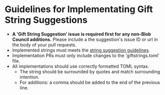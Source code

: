 # Guidelines for Implementating Gift String Suggestions
- **A 'Gift String Suggestion' issue is required first for any non-Blob Council additions.** Please include a the suggestion's issue ID or url in the body of your pull requests. 
- Implemented strings must meets the [string suggestion guidelines](https://github.com/BlobEmoji/blobsanta/blob/main/.github/ISSUE_TEMPLATE/gift-string.md#string-guidelines).
- Implementation PRs must only include changes to the 'giftstrings.toml' file.
- All implementations should use correctly formatted TOML syntax.
  - The string should be surrounded by quotes and match surrounding intention.
  - For additions: a comma should be added to the end of the previous line.
